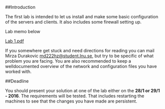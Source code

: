 ##Introduction

The first lab is intended to let us install and make some basic configuration of the servers and clients. It also includes some firewall setting up.

Lab memo below

[Lab 1.pdf](https://github.com/1DV020/labs/raw/master/Lab%201/Lab_1.pdf)

If you somewhere get stuck and need directions for reading you can mail Mirza Durakovic <md222hz@student.lnu.se>, but try to be specific of what problem you are facing. You are also recommended to keep a welldocumented overview of the network and configuration files you have worked with.

##Deadline

You should present your solution at one of the lab either on the **28/1 or 29/1 - 2016**. The requirements will be tested. That includes restarting the machines to see that the changes you have made are persistent.
